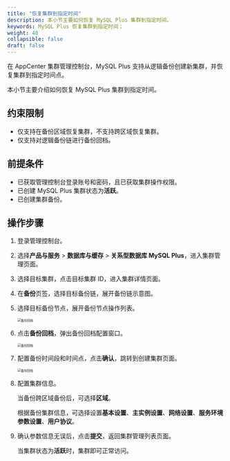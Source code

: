 ```yaml
---
title: "恢复集群到指定时间"
description: 本小节主要如何恢复 MySQL Plus 集群到指定时间。 
keywords: MySQL Plus 恢复集群到指定时间；
weight: 40
collapsible: false
draft: false
---
```




在 AppCenter 集群管理控制台，MySQL Plus 支持从逻辑备份创建新集群，并恢复集群到指定时间点。

本小节主要介绍如何恢复 MySQL Plus 集群到指定时间。

## 约束限制

- 仅支持在备份区域恢复集群，不支持跨区域恢复集群。
- 仅支持对逻辑备份链进行备份回档。

## 前提条件

- 已获取管理控制台登录账号和密码，且已获取集群操作权限。
- 已创建 MySQL Plus 集群状态为**活跃**。
- 已创建集群备份。

## 操作步骤

1. 登录管理控制台。
2. 选择**产品与服务** > **数据库与缓存** > **关系型数据库 MySQL Plus**，进入集群管理页面。
3. 选择目标集群，点击目标集群 ID，进入集群详情页面。
4. 在**备份**页签，选择目标备份链，展开备份链示意图。
5. 选择目标备份节点，展开备份节点操作列表。
   
   <img src="../../../_images/point_in_time_1.png" alt="备份回档" style="zoom:50%;" />

6. 点击**备份回档**，弹出备份回档配置窗口。

   <img src="../../../_images/point_in_time_2.png" alt="备份回档" style="zoom:50%;" />

7. 配置备份时间段和时间点，点击**确认**，跳转到创建集群页面。

   <img src="../../../_images/point_in_time_3.png" alt="备份回档" style="zoom:50%;" />

8. 配置集群信息。
   
   当备份跨区域备份后，可选择**区域**。

   根据备份集群信息，可选择设置**基本设置**、**主实例设置**、**网络设置**、**服务环境参数设置**、**用户协议**。

9. 确认参数信息无误后，点击**提交**，返回集群管理列表页面。

   当集群状态为**活跃**时，集群即可正常访问。
